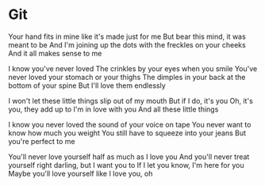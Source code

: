 # Git

Your hand fits in mine like it's made just for me
But bear this mind, it was meant to be
And I'm joining up the dots with the freckles on your cheeks
And it all makes sense to me

I know you've never loved
The crinkles by your eyes when you smile
You've never loved your stomach or your thighs
The dimples in your back at the bottom of your spine
But I'll love them endlessly

I won't let these little things slip out of my mouth
But if I do, it's you
Oh, it's you, they add up to
I'm in love with you
And all these little things

I know you never loved the sound of your voice on tape
You never want to know how much you weight
You still have to squeeze into your jeans
But you're perfect to me

You'll never love yourself half as much as I love you
And you'll never treat yourself right darling, but I want you to
If I let you know, I'm here for you
Maybe you'll love yourself like I love you, oh